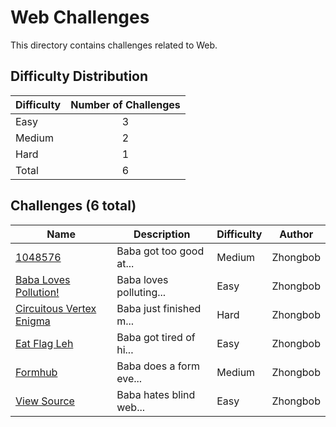 # Web Challenges
This directory contains challenges related to Web.

## Difficulty Distribution
| Difficulty | Number of Challenges |
| ---------- |:--------------------:|
| Easy | 3 |
| Medium | 2 |
| Hard | 1 |
| Total | 6 |

## Challenges (6 total)
| Name | Description | Difficulty | Author |
| ---- | ----------- | ---------- | ------ |
| [1048576](<./1048576>) | Baba got too good at... | Medium | Zhongbob |
| [Baba Loves Pollution!](<./Baba Loves Pollution>) | Baba loves polluting... | Easy | Zhongbob |
| [Circuitous Vertex Enigma](<./Circuitous Vertex Enigma>) | Baba just finished m... | Hard | Zhongbob |
| [Eat Flag Leh](<./Eat Flag Leh>) | Baba got tired of hi... | Easy | Zhongbob |
| [Formhub](<./Formhub>) | Baba does a form eve... | Medium | Zhongbob |
| [View Source](<./View Source>) | Baba hates blind web... | Easy | Zhongbob |
